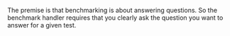The premise is that benchmarking is about answering questions.  So the benchmark handler requires that you clearly ask the question you want to answer for a given test.
